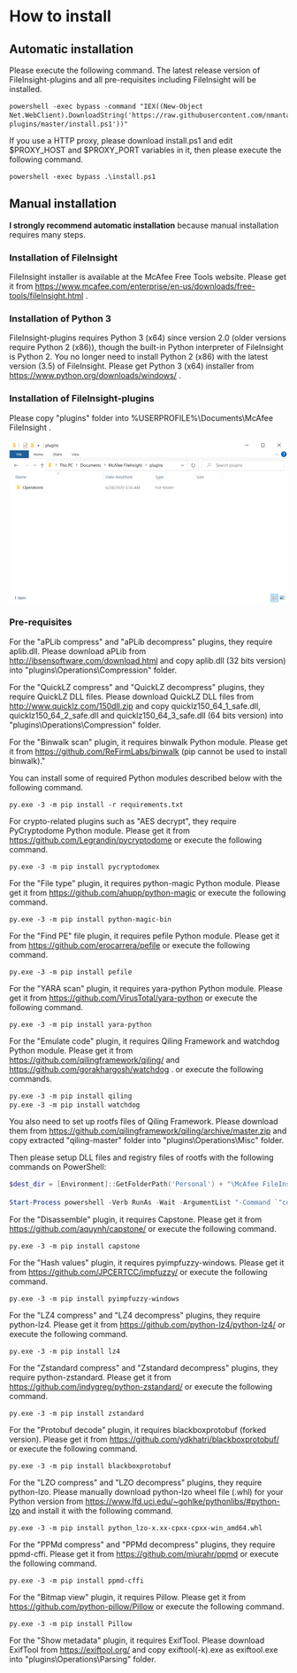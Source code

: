 # How to install
## Automatic installation
Please execute the following command. The latest release version of FileInsight-plugins and all pre-requisites including FileInsight will be installed.

```
powershell -exec bypass -command "IEX((New-Object Net.WebClient).DownloadString('https://raw.githubusercontent.com/nmantani/FileInsight-plugins/master/install.ps1'))"
```

If you use a HTTP proxy, please download install.ps1 and edit $PROXY_HOST and $PROXY_PORT variables in it,
then please execute the following command.

```
powershell -exec bypass .\install.ps1
```

## Manual installation
**I strongly recommend automatic installation** because manual installation requires many steps.

### **Installation of FileInsight**
FileInsight installer is available at the McAfee Free Tools website.
Please get it from https://www.mcafee.com/enterprise/en-us/downloads/free-tools/fileInsight.html .

### **Installation of Python 3**
FileInsight-plugins requires Python 3 (x64) since version 2.0 (older versions require Python 2 (x86)), though the built-in Python interpreter of FileInsight is Python 2. You no longer need to install Python 2 (x86) with the latest version (3.5) of FileInsight. Please get Python 3 (x64) installer from https://www.python.org/downloads/windows/ .

### **Installation of FileInsight-plugins**
Please copy "plugins" folder into %USERPROFILE%\Documents\McAfee FileInsight .

![folders.png](docs/folders.png)

### **Pre-requisites**
For the "aPLib compress" and "aPLib decompress" plugins, they require aplib.dll.
Please download aPLib from http://ibsensoftware.com/download.html and copy
aplib.dll (32 bits version) into "plugins\Operations\Compression" folder.

For the "QuickLZ compress" and "QuickLZ decompress" plugins, they require QuickLZ DLL files.
Please download QuickLZ DLL files from http://www.quicklz.com/150dll.zip and copy
quicklz150_64_1_safe.dll, quicklz150_64_2_safe.dll and quicklz150_64_3_safe.dll (64 bits version)
into "plugins\Operations\Compression" folder.

For the "Binwalk scan" plugin, it requires binwalk Python module.
Please get it from https://github.com/ReFirmLabs/binwalk
(pip cannot be used to install binwalk)."

You can install some of required Python modules described below with the following command.
```
py.exe -3 -m pip install -r requirements.txt
```

For crypto-related plugins such as "AES decrypt", they require PyCryptodome Python module.
Please get it from https://github.com/Legrandin/pycryptodome
or execute the following command.
```
py.exe -3 -m pip install pycryptodomex
```

For the "File type" plugin, it requires python-magic Python module.
Please get it from https://github.com/ahupp/python-magic
or execute the following command.
```
py.exe -3 -m pip install python-magic-bin
```

For the "Find PE" file plugin, it requires pefile Python module.
Please get it from https://github.com/erocarrera/pefile
or execute the following command.
```
py.exe -3 -m pip install pefile
```

For the "YARA scan" plugin, it requires yara-python Python module.
Please get it from https://github.com/VirusTotal/yara-python
or execute the following command.
```
py.exe -3 -m pip install yara-python
```

For the "Emulate code" plugin, it requires Qiling Framework and watchdog Python module.
Please get it from https://github.com/qilingframework/qiling/ and
https://github.com/gorakhargosh/watchdog .
or execute the following commands.
```
py.exe -3 -m pip install qiling
py.exe -3 -m pip install watchdog
```

You also need to set up rootfs files of Qiling Framework.
Please download them from https://github.com/qilingframework/qiling/archive/master.zip and copy extracted "qiling-master" folder into "plugins\Operations\Misc" folder.

Then please setup DLL files and registry files of rootfs with the following commands on PowerShell:
```powershell
$dest_dir = [Environment]::GetFolderPath('Personal') + "\McAfee FileInsight\plugins\Operations\Misc"

Start-Process powershell -Verb RunAs -Wait -ArgumentList "-Command `"cd '${dest_dir}\qiling-master'; examples\scripts\dllscollector.bat`""
```

For the "Disassemble" plugin, it requires Capstone.
Please get it from https://github.com/aquynh/capstone/
or execute the following command.
```
py.exe -3 -m pip install capstone
```

For the "Hash values" plugin, it requires pyimpfuzzy-windows.
Please get it from https://github.com/JPCERTCC/impfuzzy/
or execute the following command.
```
py.exe -3 -m pip install pyimpfuzzy-windows
```

For the "LZ4 compress" and "LZ4 decompress" plugins, they require python-lz4.
Please get it from https://github.com/python-lz4/python-lz4/
or execute the following command.
```
py.exe -3 -m pip install lz4
```

For the "Zstandard compress" and "Zstandard decompress" plugins, they require python-zstandard.
Please get it from https://github.com/indygreg/python-zstandard/
or execute the following command.
```
py.exe -3 -m pip install zstandard
```

For the "Protobuf decode" plugin, it requires blackboxprotobuf (forked version).
Please get it from https://github.com/ydkhatri/blackboxprotobuf/
or execute the following command.
```
py.exe -3 -m pip install blackboxprotobuf
```

For the "LZO compress" and "LZO decompress" plugins, they require python-lzo.
Please manually download python-lzo wheel file (.whl) for your Python version
from https://www.lfd.uci.edu/~gohlke/pythonlibs/#python-lzo and install it
with the following command.
```
py.exe -3 -m pip install python_lzo-x.xx-cpxx-cpxx-win_amd64.whl
```

For the "PPMd compress" and "PPMd decompress" plugins, they require ppmd-cffi.
Please get it from https://github.com/miurahr/ppmd
or execute the following command.
```
py.exe -3 -m pip install ppmd-cffi
```

For the "Bitmap view" plugin, it requires Pillow.
Please get it from https://github.com/python-pillow/Pillow
or execute the following command.
```
py.exe -3 -m pip install Pillow
```

For the "Show metadata" plugin, it requires ExifTool.
Please download ExifTool from https://exiftool.org/
and copy exiftool(-k).exe as exiftool.exe into "plugins\Operations\Parsing" folder.
